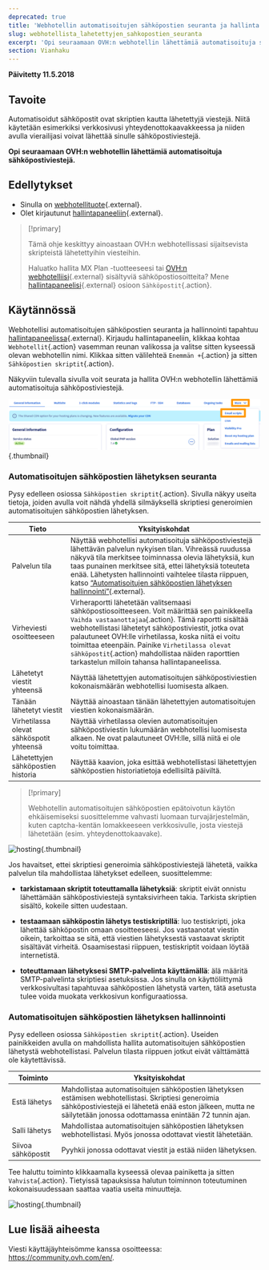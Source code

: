 ```yaml
---
deprecated: true
title: 'Webhotellin automatisoitujen sähköpostien seuranta ja hallinta'
slug: webhotellista_lahetettyjen_sahkopostien_seuranta
excerpt: 'Opi seuraamaan OVH:n webhotellin lähettämiä automatisoituja sähköpostiviestejä'
section: Vianhaku
---
```


**Päivitetty 11.5.2018**

## Tavoite

Automatisoidut sähköpostit ovat skriptien kautta lähetettyjä viestejä. Niitä käytetään esimerkiksi verkkosivusi yhteydenottokaavakkeessa ja niiden avulla vierailijasi voivat lähettää sinulle sähköpostiviestejä.

**Opi seuraamaan OVH:n webhotellin lähettämiä automatisoituja sähköpostiviestejä.**

## Edellytykset

- Sinulla on [webhotellituote](https://www.ovh-hosting.fi/webhotelli/){.external}.
- Olet kirjautunut [hallintapaneeliin](https://www.ovh.com/auth/?action=gotomanager&from=https://www.ovh.ie/&ovhSubsidiary=ie){.external}.

> [!primary]
>
> Tämä ohje keskittyy ainoastaan OVH:n webhotellissasi sijaitsevista skripteistä lähetettyihin viesteihin.
>
> Haluatko hallita MX Plan -tuotteeseesi tai [OVH:n webhotelliisi](https://www.ovh-hosting.fi/webhotelli/){.external} sisältyviä sähköpostiosoitteita? Mene [hallintapaneelisi](https://www.ovh.com/auth/?action=gotomanager&from=https://www.ovh.ie/&ovhSubsidiary=ie){.external} osioon `Sähköpostit`{.action}.
>

## Käytännössä

Webhotellisi automatisoitujen sähköpostien seuranta ja hallinnointi tapahtuu [hallintapaneelissa](https://www.ovh.com/auth/?action=gotomanager&from=https://www.ovh.ie/&ovhSubsidiary=ie){.external}. Kirjaudu hallintapaneeliin, klikkaa kohtaa `Webhotellit`{.action} vasemman reunan valikossa ja valitse sitten kyseessä olevan webhotellin nimi. Klikkaa sitten välilehteä `Enemmän +`{.action} ja sitten `Sähköpostien skriptit`{.action}.

Näkyviin tulevalla sivulla voit seurata ja hallita OVH:n webhotellin lähettämiä automatisoituja sähköpostiviestejä.

![hosting](images/monitoring-automatic-emails-step1.png){.thumbnail}

### Automatisoitujen sähköpostien lähetyksen seuranta

Pysy edelleen osiossa `Sähköpostien skriptit`{.action}. Sivulla näkyy useita tietoja, joiden avulla voit nähdä yhdellä silmäyksellä skriptiesi generoimien automatisoitujen sähköpostien lähetyksen.

|Tieto|Yksityiskohdat|
|---|---|
|Palvelun tila|Näyttää webhotellisi automatisoituja sähköpostiviestejä lähettävän palvelun nykyisen tilan. Vihreässä ruudussa näkyvä tila merkitsee toiminnassa olevia lähetyksiä, kun taas punainen merkitsee sitä, ettei lähetyksiä toteuteta enää. Lähetysten hallinnointi vaihtelee tilasta riippuen, katso [“Automatisoitujen sähköpostien lähetyksen hallinnointi”](https://docs.ovh.com/fi/hosting/webhotellista_lahetettyjen_sahkopostien_seuranta/#automatisoitujen-sahkopostien-lahetyksen-hallinnointi){.external}.|
|Virheviesti osoitteeseen|Virheraportti lähetetään valitsemaasi sähköpostiosoitteeseen. Voit määrittää sen painikkeella `Vaihda vastaanottajaa`{.action}. Tämä raportti sisältää webhotellistasi lähetetyt sähköpostiviestit, jotka ovat palautuneet OVH:lle virhetilassa, koska niitä ei voitu toimittaa eteenpäin. Painike `Virhetilassa olevat sähköpostit`{.action} mahdollistaa näiden raporttien tarkastelun milloin tahansa hallintapaneelissa.|
|Lähetetyt viestit yhteensä|Näyttää lähetettyjen automatisoitujen sähköpostiviestien kokonaismäärän webhotellisi luomisesta alkaen.|
|Tänään lähetetyt viestit|Näyttää ainoastaan tänään lähetettyjen automatisoitujen viestien kokonaismäärän.|
|Virhetilassa olevat sähköspotit yhteensä|Näyttää virhetilassa olevien automatisoitujen sähköpostiviestin lukumäärän webhotellisi luomisesta alkaen. Ne ovat palautuneet OVH:lle, sillä niitä ei ole voitu toimittaa.|
|Lähetettyjen sähköpostien historia|Näyttää kaavion, joka esittää webhotellistasi lähetettyjen sähköpostien historiatietoja edellisiltä päiviltä.|

> [!primary]
>
> Webhotellin automatisoitujen sähköpostien epätoivotun käytön ehkäisemiseksi suosittelemme vahvasti luomaan turvajärjestelmän, kuten captcha-kentän lomakkeeseen verkkosivulle, josta viestejä lähetetään (esim. yhteydenottokaavake).
>

![hosting](images/monitoring-automatic-emails-step2.png){.thumbnail}

Jos havaitset, ettei skriptiesi generoimia sähköpostiviestejä lähetetä, vaikka palvelun tila mahdollistaa lähetykset edelleen, suosittelemme:

- **tarkistamaan skriptit toteuttamalla lähetyksiä**: skriptit eivät onnistu lähettämään sähköpostiviestejä syntaksivirheen takia. Tarkista skriptien sisältö, kokeile sitten uudestaan.

- **testaamaan sähköpostin lähetys testiskriptillä**: luo testiskripti, joka lähettää sähköpostin omaan osoitteeseesi. Jos vastaanotat viestin oikein, tarkoittaa se sitä, että viestien lähetyksestä vastaavat skriptit sisältävät virheitä. Osaamisestasi riippuen, testiskriptit voidaan löytää internetistä.

- **toteuttamaan lähetyksesi SMTP-palvelinta käyttämällä**: älä määritä SMTP-palvelinta skriptiesi asetuksissa. Jos sinulla on käyttöliittymä verkkosivultasi tapahtuvaa sähköpostien lähetystä varten, tätä asetusta tulee voida muokata verkkosivun konfiguraatiossa.

### Automatisoitujen sähköpostien lähetyksen hallinnointi

Pysy edelleen osiossa `Sähköpostien skriptit`{.action}. Useiden painikkeiden avulla on mahdollista hallita automatisoitujen sähköpostien lähetystä webhotellistasi. Palvelun tilasta riippuen jotkut eivät välttämättä ole käytettävissä.

|Toiminto|Yksityiskohdat|
|---|---|
|Estä lähetys|Mahdollistaa automatisoitujen sähköpostien lähetyksen estämisen webhotellistasi. Skriptiesi generoimia sähköpostiviestejä ei lähetetä enää eston jälkeen, mutta ne säilytetään jonossa odottamassa enintään 72 tunnin ajan.|
|Salli lähetys|Mahdollistaa automatisoitujen sähköpostien lähetyksen webhotellistasi. Myös jonossa odottavat viestit lähetetään.|
|Siivoa sähköpostit|Pyyhkii jonossa odottavat viestit ja estää niiden lähetyksen.|

Tee haluttu toiminto klikkaamalla kyseessä olevaa painiketta ja sitten `Vahvista`{.action}. Tietyissä tapauksissa halutun toiminnon toteutuminen kokonaisuudessaan saattaa vaatia useita minuutteja.

![hosting](images/monitoring-automatic-emails-step3.png){.thumbnail}

## Lue lisää aiheesta

Viesti käyttäjäyhteisömme kanssa osoitteessa: <https://community.ovh.com/en/>.